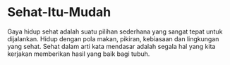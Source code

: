 # Sehat-Itu-Mudah
Gaya hidup sehat adalah suatu pilihan sederhana yang sangat tepat untuk dijalankan. Hidup dengan pola makan, pikiran, kebiasaan dan lingkungan yang sehat. Sehat dalam arti kata mendasar adalah segala hal yang kita kerjakan memberikan hasil yang baik bagi tubuh.
